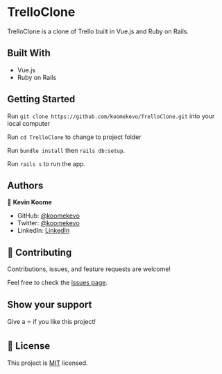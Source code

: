 # TrelloClone
TrelloClone is a clone of Trello built in Vue.js and Ruby on Rails. 
## Built With

- Vue.js
- Ruby on Rails
## Getting Started

Run `git clone https://github.com/koomekevo/TrelloClone.git` into your local computer

Run `cd TrelloClone` to change to project folder

Run `bundle install` then `rails db:setup`.

Run `rails s` to run the app.
## Authors

👤 **Kevin Koome**

- GitHub: [@koomekevo](https://github.com/koomekevo)
- Twitter: [@koomekevo](https://twitter.com/koomekevo)
- LinkedIn: [LinkedIn](https://ke.linkedin.com/in/kevin-koome-aab84186)
## 🤝 Contributing

Contributions, issues, and feature requests are welcome!

Feel free to check the [issues page](../../issues/).

## Show your support

Give a ⭐️ if you like this project!

## 📝 License

This project is [MIT](./MIT.md) licensed.
